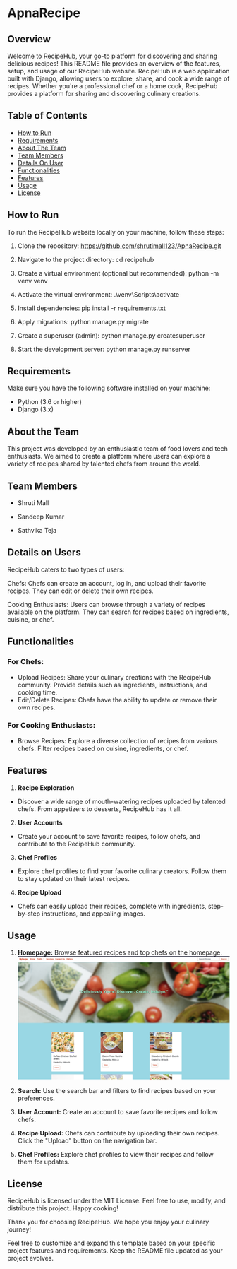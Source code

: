 # ApnaRecipe

## Overview
Welcome to RecipeHub, your go-to platform for discovering and sharing delicious recipes! This README file provides an overview of the features, setup, and usage of our RecipeHub website.
RecipeHub is a web application built with Django, allowing users to explore, share, and cook a wide range of recipes. Whether you're a professional chef or a home cook, RecipeHub provides a platform for sharing and discovering culinary creations.

## Table of Contents
- [How to Run](#How-to-Run)
- [Requirements](#Requirements)
- [About The Team](#About-the-Team)
- [Team Members](#Team-Members)
- [Details On User](#Details-on-Users)
- [Functionalities](#Functionalities)
- [Features](#Features)
- [Usage](#Usage)
- [License](#Usage)



## How to Run
To run the RecipeHub website locally on your machine, follow these steps:
1. Clone the repository:
   https://github.com/shrutimall123/ApnaRecipe.git

2. Navigate to the project directory:
   cd recipehub

3. Create a virtual environment (optional but recommended):
   python -m venv venv

4. Activate the virtual environment:
   .\venv\Scripts\activate

5. Install dependencies:
   pip install -r requirements.txt

6. Apply migrations:
   python manage.py migrate

7. Create a superuser (admin):
   python manage.py createsuperuser

8. Start the development server:
   python manage.py runserver

## Requirements
Make sure you have the following software installed on your machine:

- Python (3.6 or higher)
- Django (3.x)


## About the Team
This project was developed by an enthusiastic team of food lovers and tech enthusiasts. We aimed to create a platform where users can explore a variety of recipes shared by talented chefs from around the world.

## Team Members
- Shruti Mall

- Sandeep Kumar

- Sathvika Teja

## Details on Users
RecipeHub caters to two types of users:

Chefs:
Chefs can create an account, log in, and upload their favorite recipes.
They can edit or delete their own recipes.

Cooking Enthusiasts:
Users can browse through a variety of recipes available on the platform.
They can search for recipes based on ingredients, cuisine, or chef.


## Functionalities

### For Chefs:
- Upload Recipes:
Share your culinary creations with the RecipeHub community.
Provide details such as ingredients, instructions, and cooking time.
- Edit/Delete Recipes:
Chefs have the ability to update or remove their own recipes.

### For Cooking Enthusiasts:
- Browse Recipes:
Explore a diverse collection of recipes from various chefs.
Filter recipes based on cuisine, ingredients, or chef.


## Features
1. **Recipe Exploration**
- Discover a wide range of mouth-watering recipes uploaded by talented chefs. From appetizers to desserts, RecipeHub has it all.

2. **User Accounts**
- Create your account to save favorite recipes, follow chefs, and contribute to the RecipeHub community.

3. **Chef Profiles**
- Explore chef profiles to find your favorite culinary creators. Follow them to stay updated on their latest recipes.

4. **Recipe Upload**
- Chefs can easily upload their recipes, complete with ingredients, step-by-step instructions, and appealing images.


## Usage

1. **Homepage:**
Browse featured recipes and top chefs on the homepage.
![Featured Recipes](images/homepage.jpeg)

2. **Search:**
Use the search bar and filters to find recipes based on your preferences.

3. **User Account:**
Create an account to save favorite recipes and follow chefs.

4. **Recipe Upload:**
Chefs can contribute by uploading their own recipes. Click the "Upload" button on the navigation bar.

5. **Chef Profiles:**
Explore chef profiles to view their recipes and follow them for updates.

## License
RecipeHub is licensed under the MIT License. Feel free to use, modify, and distribute this project. Happy cooking!

Thank you for choosing RecipeHub. We hope you enjoy your culinary journey!



Feel free to customize and expand this template based on your specific project features and requirements. Keep the README file updated as your project evolves.




